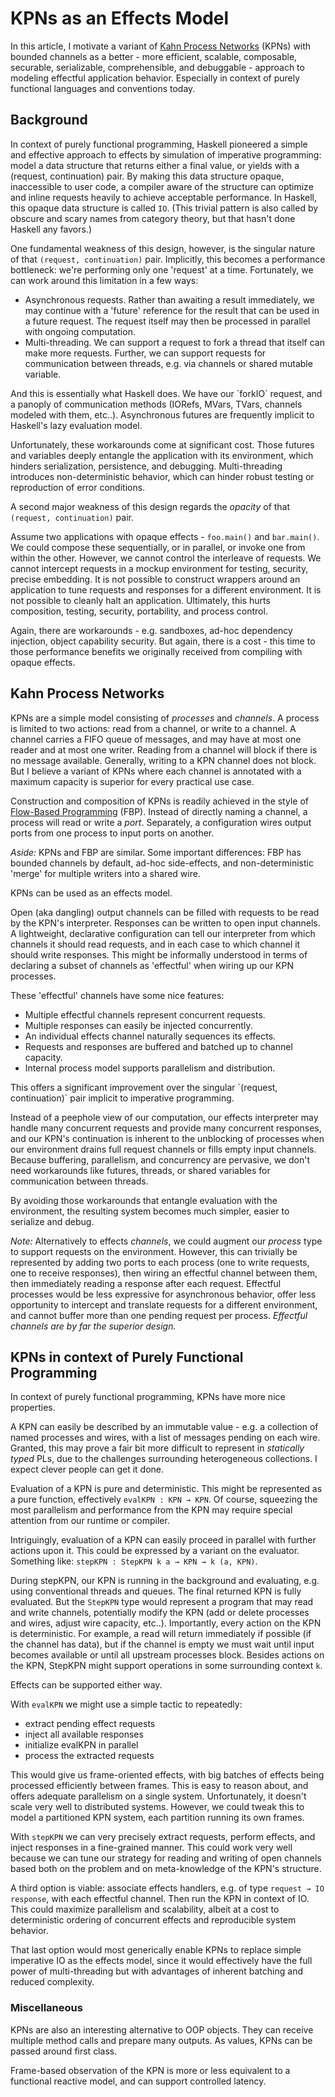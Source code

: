 # KPNs as an Effects Model

In this article, I motivate a variant of <a href="https://en.wikipedia.org/wiki/Kahn_process_networks">Kahn Process Networks</a> (KPNs) with bounded channels as a better - more efficient, scalable, composable, securable, serializable, comprehensible, and debuggable - approach to modeling effectful application behavior. Especially in context of purely functional languages and conventions today.

## Background

In context of purely functional programming, Haskell pioneered a simple and effective approach to effects by simulation of imperative programming: model a data structure that returns either a final value, or yields with a (request, continuation) pair. By making this data structure opaque, inaccessible to user code, a compiler aware of the structure can optimize and inline requests heavily to achieve acceptable performance. In Haskell, this opaque data structure is called `IO`. (This trivial pattern is also called by obscure and scary names from category theory, but that hasn't done Haskell any favors.)

One fundamental weakness of this design, however, is the singular nature of that `(request, continuation)` pair. Implicitly, this becomes a performance bottleneck: we're performing only one 'request' at a time. Fortunately, we can work around this limitation in a few ways:
<ul>
	<li>Asynchronous requests. Rather than awaiting a result immediately, we may continue with a 'future' reference for the result that can be used in a future request. The request itself may then be processed in parallel with ongoing computation.</li>
	<li>Multi-threading. We can support a request to fork a thread that itself can make more requests. Further, we can support requests for communication between threads, e.g. via channels or shared mutable variable.</li>
</ul>
And this is essentially what Haskell does. We have our `forkIO` request, and a panoply of communication methods (IORefs, MVars, TVars, channels modeled with them, etc..). Asynchronous futures are frequently implicit to Haskell's lazy evaluation model.

Unfortunately, these workarounds come at significant cost. Those futures and variables deeply entangle the application with its environment, which hinders serialization, persistence, and debugging. Multi-threading introduces non-deterministic behavior, which can hinder robust testing or reproduction of error conditions.

A second major weakness of this design regards the <i>opacity</i> of that `(request, continuation)` pair.

Assume two applications with opaque effects - `foo.main()` and `bar.main()`. We could compose these sequentially, or in parallel, or invoke one from within the other. However, we cannot control the interleave of requests. We cannot intercept requests in a mockup environment for testing, security, precise embedding. It is not possible to construct wrappers around an application to tune requests and responses for a different environment. It is not possible to cleanly halt an application. Ultimately, this hurts composition, testing, security, portability, and process control.

Again, there are workarounds - e.g. sandboxes, ad-hoc dependency injection, object capability security. But again, there is a cost - this time to those performance benefits we originally received from compiling with opaque effects.

## Kahn Process Networks

KPNs are a simple model consisting of <i>processes</i> and <i>channels</i>. A process is limited to two actions: read from a channel, or write to a channel. A channel carries a FIFO queue of messages, and may have at most one reader and at most one writer. Reading from a channel will block if there is no message available. Generally, writing to a KPN channel does not block. But I believe a variant of KPNs where each channel is annotated with a maximum capacity is superior for every practical use case.

Construction and composition of KPNs is readily achieved in the style of <a href="https://en.wikipedia.org/wiki/Flow-based_programming">Flow-Based Programming</a> (FBP). Instead of directly naming a channel, a process will read or write a <i>port</i>. Separately, a configuration wires output ports from one process to input ports on another.

<i>Aside:</i> KPNs and FBP are similar. Some important differences: FBP has bounded channels by default, ad-hoc side-effects, and non-deterministic 'merge' for multiple writers into a shared wire.

KPNs can be used as an effects model.

Open (aka dangling) output channels can be filled with requests to be read by the KPN's interpreter. Responses can be written to open input channels. A lightweight, declarative configuration can tell our interpreter from which channels it should read requests, and in each case to which channel it should write responses. This might be informally understood in terms of declaring a subset of channels as 'effectful' when wiring up our KPN processes.

These 'effectful' channels have some nice features:
<ul>
	<li>Multiple effectful channels represent concurrent requests.</li>
	<li>Multiple responses can easily be injected concurrently.</li>
	<li>An individual effects channel naturally sequences its effects.</li>
	<li>Requests and responses are buffered and batched up to channel capacity.</li>
	<li>Internal process model supports parallelism and distribution.</li>
</ul>
This offers a significant improvement over the singular `(request, continuation)` pair implicit to imperative programming.

Instead of a peephole view of our computation, our effects interpreter may handle many concurrent requests and provide many concurrent responses, and our KPN's continuation is inherent to the unblocking of processes when our environment drains full request channels or fills empty input channels. Because buffering, parallelism, and concurrency are pervasive, we don't need workarounds like futures, threads, or shared variables for communication between threads.

By avoiding those workarounds that entangle evaluation with the environment, the resulting system becomes much simpler, easier to serialize and debug.

<i>Note:</i> Alternatively to effects <i>channels</i>, we could augment our <i>process</i> type to support requests on the environment. However, this can trivially be represented by adding two ports to each process (one to write requests, one to receive responses), then wiring an effectful channel between them, then immediately reading a response after each request. Effectful processes would be less expressive for asynchronous behavior, offer less opportunity to intercept and translate requests for a different environment, and cannot buffer more than one pending request per process. <i>Effectful channels are by far the superior design.</i>

## KPNs in context of Purely Functional Programming

In context of purely functional programming, KPNs have more nice properties.

A KPN can easily be described by an immutable value - e.g. a collection of named processes and wires, with a list of messages pending on each wire. Granted, this may prove a fair bit more difficult to represent in <i>statically typed</i> PLs, due to the challenges surrounding heterogeneous collections. I expect clever people can get it done.

Evaluation of a KPN is pure and deterministic. This might be represented as a pure function, effectively `evalKPN : KPN → KPN`. Of course, squeezing the most parallelism and performance from the KPN may require special attention from our runtime or compiler.

Intriguingly, evaluation of a KPN can easily proceed in parallel with further actions upon it. This could be expressed by a variant on the evaluator. Something like: `stepKPN : StepKPN k a → KPN → k (a, KPN)`.

During stepKPN, our KPN is running in the background and evaluating, e.g. using conventional threads and queues. The final returned KPN is fully evaluated. But the `StepKPN` type would represent a program that may read and write channels, potentially modify the KPN (add or delete processes and wires, adjust wire capacity, etc..). Importantly, every action on the KPN is deterministic. For example, a read will return immediately if possible (if the channel has data), but if the channel is empty we must wait until input becomes available or until all upstream processes block. Besides actions on the KPN, StepKPN might support operations in some surrounding context `k`.

Effects can be supported either way.

With `evalKPN` we might use a simple tactic to repeatedly:
<ul>
	<li>extract pending effect requests</li>
	<li>inject all available responses</li>
	<li>initialize evalKPN in parallel</li>
	<li>process the extracted requests</li>
</ul>
This would give us frame-oriented effects, with big batches of effects being processed efficiently between frames. This is easy to reason about, and offers adequate parallelism on a single system. Unfortunately, it doesn't scale very well to distributed systems. However, we could tweak this to model a partitioned KPN system, each partition running its own frames.

With `stepKPN` we can very precisely extract requests, perform effects, and inject responses in a fine-grained manner. This could work very well because we can tune our strategy for reading and writing of open channels based both on the problem and on meta-knowledge of the KPN's structure.

A third option is viable: associate effects handlers, e.g. of type `request → IO response`, with each effectful channel. Then run the KPN in context of IO. This could maximize parallelism and scalability, albeit at a cost to deterministic ordering of concurrent effects and reproducible system behavior.

That last option would most generically enable KPNs to replace simple imperative IO as the effects model, since it would effectively have the full power of multi-threading but with advantages of inherent batching and reduced complexity.

### Miscellaneous

KPNs are also an interesting alternative to OOP objects. They can receive multiple method calls and prepare many outputs. As values, KPNs can be passed around first class.

Frame-based observation of the KPN is more or less equivalent to a functional reactive model, and can support controlled latency.

